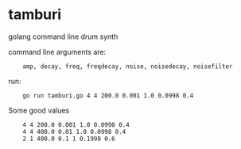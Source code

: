 tamburi
=======

golang command line drum synth

command line arguments are:

        amp, decay, freq, freqdecay, noise, noisedecay, noisefilter

run:
 
        go run tamburi.go 4 4 200.0 0.001 1.0 0.0998 0.4

Some good values

        4 4 200.0 0.001 1.0 0.0998 0.4
        4 4 400.0 0.01 1.0 0.0998 0.4
        2 1 400.0 0.1 1 0.1998 0.6
        
